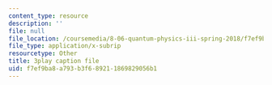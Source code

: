 ```yaml
---
content_type: resource
description: ''
file: null
file_location: /coursemedia/8-06-quantum-physics-iii-spring-2018/f7ef9ba8a793b3f689211869829056b1_oEBwIJZ3RNM.srt
file_type: application/x-subrip
resourcetype: Other
title: 3play caption file
uid: f7ef9ba8-a793-b3f6-8921-1869829056b1
---
```

